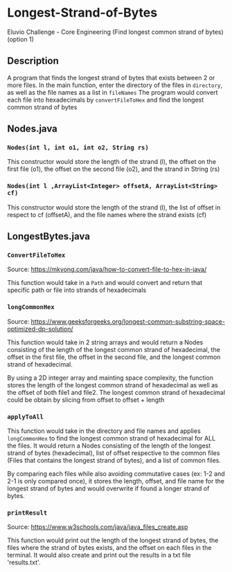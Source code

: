 # Longest-Strand-of-Bytes
Eluvio Challenge - Core Engineering (Find longest common strand of bytes) (option 1)

## Description

A program that finds the longest strand of bytes that exists between 2 or more files.
In the main function, enter the directory of the files in `directory`, as well as the file names as a list in `fileNames`
The program would convert each file into hexadecimals by `convertFileToHex` and find the longest common strand of bytes


## Nodes.java

### `Nodes(int l, int o1, int o2, String rs)`

This constructor would store the length of the strand (l), the offset on the first file (o1), the offset on the second file (o2), and the strand in String (rs)

### `Nodes(int l ,ArrayList<Integer> offsetA, ArrayList<String> cf)`

This constructor would store the length of the strand (l), the list of offset in respect to cf (offsetA), and the file names where the strand exists (cf)


## LongestBytes.java

### `ConvertFileToHex` 

Source: https://mkyong.com/java/how-to-convert-file-to-hex-in-java/

This function would take in a `Path` and would convert and return that specific path or file into strands of hexadecimals

### `longCommonHex`

Source: https://www.geeksforgeeks.org/longest-common-substring-space-optimized-dp-solution/

This function would take in 2 string arrays and would return a Nodes consisting of the length of the longest common strand of hexadecimal, 
the offset in the first file, the offset in the second file, and the longest common strand of hexadecimal.

By using a 2D integer array and mainting space complexity, the function stores the length of the longest common strand of hexadecimal as well as the offset
of both file1 and file2. The longest common strand of hexadecimal could be obtain by slicing from offset to offset + length

### `applyToAll`

This function would take in the directory and file names and applies `longCommonHex` to find the longest common strand of hexadecimal for ALL the files.
It would return a Nodes consisting of the length of the longest strand of bytes (hexadecimal), list of offset respective to the common files (Files that contains the longest strand of bytes),
and a list of common files.

By comparing each files while also avoiding commutative cases (ex: 1-2 and 2-1 is only compared once), it stores the length, offset, and file name for the longest strand of bytes
and would overwrite if found a longer strand of bytes.

### `printResult`

Source: https://www.w3schools.com/java/java_files_create.asp

This function would print out the length of the longest strand of bytes, the files where the strand of bytes exists, and the offset on each files in the terminal.
It would also create and print out the results in a txt file 'results.txt'.



